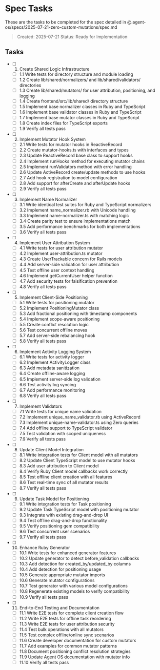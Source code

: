 # Spec Tasks

These are the tasks to be completed for the spec detailed in @.agent-os/specs/2025-07-21-zero-custom-mutations/spec.md

> Created: 2025-07-21
> Status: Ready for Implementation

## Tasks

- [ ] 1. Create Shared Logic Infrastructure
  - [ ] 1.1 Write tests for directory structure and module loading
  - [ ] 1.2 Create lib/shared/normalizers/ and lib/shared/validators/ directories
  - [ ] 1.3 Create lib/shared/mutators/ for user attribution, positioning, and logging
  - [ ] 1.4 Create frontend/src/lib/shared/ directory structure
  - [ ] 1.5 Implement base normalizer classes in Ruby and TypeScript
  - [ ] 1.6 Implement base validator classes in Ruby and TypeScript
  - [ ] 1.7 Implement base mutator classes in Ruby and TypeScript
  - [ ] 1.8 Create index files for TypeScript exports
  - [ ] 1.9 Verify all tests pass

- [ ] 2. Implement Mutator Hook System
  - [ ] 2.1 Write tests for mutator hooks in ReactiveRecord
  - [ ] 2.2 Create mutator-hooks.ts with interfaces and types
  - [ ] 2.3 Update ReactiveRecord base class to support hooks
  - [ ] 2.4 Implement runHooks method for executing mutator chains
  - [ ] 2.5 Implement runValidators method with error handling
  - [ ] 2.6 Update ActiveRecord create/update methods to use hooks
  - [ ] 2.7 Add hook registration to model configuration
  - [ ] 2.8 Add support for afterCreate and afterUpdate hooks
  - [ ] 2.9 Verify all tests pass

- [ ] 3. Implement Name Normalizer
  - [ ] 3.1 Write identical test suites for Ruby and TypeScript normalizers
  - [ ] 3.2 Implement name_normalizer.rb with Unicode handling
  - [ ] 3.3 Implement name-normalizer.ts with matching logic
  - [ ] 3.4 Create parity test to ensure implementations match
  - [ ] 3.5 Add performance benchmarks for both implementations
  - [ ] 3.6 Verify all tests pass

- [ ] 4. Implement User Attribution System
  - [ ] 4.1 Write tests for user attribution mutator
  - [ ] 4.2 Implement user-attribution.ts mutator
  - [ ] 4.3 Create UserTrackable concern for Rails models
  - [ ] 4.4 Add server-side validation for user attribution
  - [ ] 4.5 Test offline user context handling
  - [ ] 4.6 Implement getCurrentUser helper function
  - [ ] 4.7 Add security tests for falsification prevention
  - [ ] 4.8 Verify all tests pass

- [ ] 5. Implement Client-Side Positioning
  - [ ] 5.1 Write tests for positioning mutator
  - [ ] 5.2 Implement PositioningMutator class
  - [ ] 5.3 Add fractional positioning with timestamp components
  - [ ] 5.4 Implement scope-aware positioning
  - [ ] 5.5 Create conflict resolution logic
  - [ ] 5.6 Test concurrent offline moves
  - [ ] 5.7 Add server-side rebalancing hook
  - [ ] 5.8 Verify all tests pass

- [ ] 6. Implement Activity Logging System
  - [ ] 6.1 Write tests for activity logger
  - [ ] 6.2 Implement ActivityLogger class
  - [ ] 6.3 Add metadata sanitization
  - [ ] 6.4 Create offline-aware logging
  - [ ] 6.5 Implement server-side log validation
  - [ ] 6.6 Test activity log syncing
  - [ ] 6.7 Add performance monitoring
  - [ ] 6.8 Verify all tests pass

- [ ] 7. Implement Validators
  - [ ] 7.1 Write tests for unique name validation
  - [ ] 7.2 Implement unique_name_validator.rb using ActiveRecord
  - [ ] 7.3 Implement unique-name-validator.ts using Zero queries
  - [ ] 7.4 Add offline support to TypeScript validator
  - [ ] 7.5 Test validation with scoped uniqueness
  - [ ] 7.6 Verify all tests pass

- [ ] 8. Update Client Model Integration
  - [ ] 8.1 Write integration tests for Client model with all mutators
  - [ ] 8.2 Update Client TypeScript model to use mutator hooks
  - [ ] 8.3 Add user attribution to Client model
  - [ ] 8.4 Verify Ruby Client model callbacks work correctly
  - [ ] 8.5 Test offline client creation with all features
  - [ ] 8.6 Test real-time sync of all mutator results
  - [ ] 8.7 Verify all tests pass

- [ ] 9. Update Task Model for Positioning
  - [ ] 9.1 Write integration tests for Task positioning
  - [ ] 9.2 Update Task TypeScript model with positioning mutator
  - [ ] 9.3 Integrate with existing drag-and-drop UI
  - [ ] 9.4 Test offline drag-and-drop functionality
  - [ ] 9.5 Verify positioning gem compatibility
  - [ ] 9.6 Test concurrent user scenarios
  - [ ] 9.7 Verify all tests pass

- [ ] 10. Enhance Ruby Generator
  - [ ] 10.1 Write tests for enhanced generator features
  - [ ] 10.2 Update generator to detect before_validation callbacks
  - [ ] 10.3 Add detection for created_by/updated_by columns
  - [ ] 10.4 Add detection for positioning usage
  - [ ] 10.5 Generate appropriate mutator imports
  - [ ] 10.6 Generate mutator configurations
  - [ ] 10.7 Test generator with various model configurations
  - [ ] 10.8 Regenerate existing models to verify compatibility
  - [ ] 10.9 Verify all tests pass

- [ ] 11. End-to-End Testing and Documentation
  - [ ] 11.1 Write E2E tests for complete client creation flow
  - [ ] 11.2 Write E2E tests for offline task reordering
  - [ ] 11.3 Write E2E tests for user attribution security
  - [ ] 11.4 Test bulk operations with all mutators
  - [ ] 11.5 Test complex offline/online sync scenarios
  - [ ] 11.6 Create developer documentation for custom mutators
  - [ ] 11.7 Add examples for common mutator patterns
  - [ ] 11.8 Document positioning conflict resolution strategies
  - [ ] 11.9 Update Agent OS documentation with mutator info
  - [ ] 11.10 Verify all tests pass